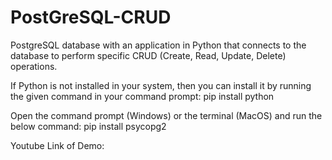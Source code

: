 # PostGreSQL-CRUD
PostgreSQL database with an application in Python that connects to the database to perform specific CRUD (Create, Read, Update, Delete) operations.

If Python is not installed in your system, then you can install it by running the given command in your command prompt:
pip install python

Open the command prompt (Windows) or the terminal (MacOS) and run the below command:
pip install psycopg2

Youtube Link of Demo: 
